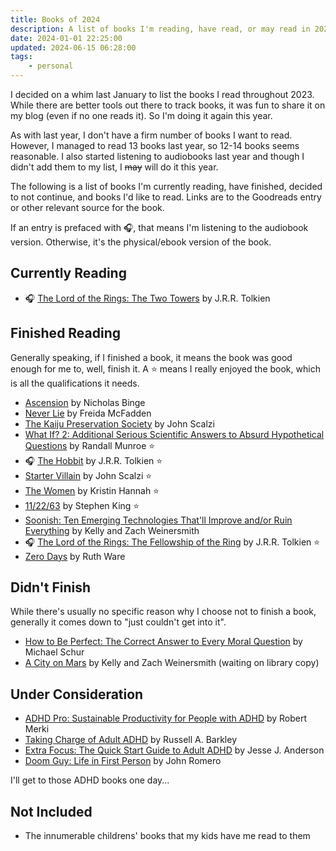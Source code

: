 ```yaml
---
title: Books of 2024
description: A list of books I'm reading, have read, or may read in 2024.
date: 2024-01-01 22:25:00
updated: 2024-06-15 06:28:00
tags:
    - personal
---
```


I decided on a whim last January to list the books I read throughout 2023. While there are better tools out there to track books, it was fun to share it on my blog (even if no one reads it). So I'm doing it again this year. 

As with last year, I don't have a firm number of books I want to read. However, I managed to read 13 books last year, so 12-14 books seems reasonable. I also started listening to audiobooks last year and though I didn't add them to my list, I ~~may~~ will do it this year. 

The following is a list of books I'm currently reading, have finished, decided to not continue, and books I'd like to read. Links are to the Goodreads entry or other relevant source for the book.

If an entry is prefaced with 🎧, that means I'm listening to the audiobook version. Otherwise, it's the physical/ebook version of the book.

## Currently Reading
* 🎧 [The Lord of the Rings: The Two Towers](https://www.goodreads.com/book/show/61215372-the-two-towers) by J.R.R. Tolkien

## Finished Reading
Generally speaking, if I finished a book, it means the book was good enough for me to, well, finish it. A ⭐ means I really enjoyed the book, which is all the qualifications it needs.

* [Ascension](https://www.goodreads.com/book/show/61813107-ascension) by Nicholas Binge
* [Never Lie](https://www.goodreads.com/book/show/62080187-never-lie) by Freida McFadden
* [The Kaiju Preservation Society](https://www.goodreads.com/book/show/57693406-the-kaiju-preservation-society) by John Scalzi
* [What If? 2: Additional Serious Scientific Answers to Absurd Hypothetical Questions](https://www.goodreads.com/book/show/60190659-what-if-2) by Randall Munroe ⭐
* 🎧 [The Hobbit](https://www.goodreads.com/book/show/59733167-the-hobbit) by J.R.R. Tolkien ⭐
* [Starter Villain](https://www.goodreads.com/book/show/61885029-starter-villain) by John Scalzi ⭐
* [The Women](https://www.goodreads.com/book/show/127305853-the-women) by Kristin Hannah ⭐
* [11/22/63](https://www.goodreads.com/book/show/10644930-11-22-63) by Stephen King ⭐
* [Soonish: Ten Emerging Technologies That'll Improve and/or Ruin Everything](https://www.goodreads.com/book/show/34490192-soonish) by Kelly and Zach Weinersmith
* 🎧 [The Lord of the Rings: The Fellowship of the Ring](https://www.goodreads.com/book/show/61215351-the-fellowship-of-the-ring) by J.R.R. Tolkien ⭐
* [Zero Days](https://www.goodreads.com/book/show/62919765-zero-days) by Ruth Ware


## Didn't Finish
While there's usually no specific reason why I choose not to finish a book, generally it comes down to "just couldn't get into it".

* [How to Be Perfect: The Correct Answer to Every Moral Question](https://www.goodreads.com/book/show/58484901-how-to-be-perfect) by Michael Schur
* [A City on Mars](https://www.goodreads.com/book/show/125084292-a-city-on-mars) by Kelly and Zach Weinersmith (waiting on library copy)

## Under Consideration
* [ADHD Pro: Sustainable Productivity for People with ADHD](https://adhdpro.xyz/) by Robert Merki
* [Taking Charge of Adult ADHD](https://www.guilford.com/books/Taking-Charge-of-Adult-ADHD/Russell-Barkley/9781462546855) by Russell A. Barkley
* [Extra Focus: The Quick Start Guide to Adult ADHD](https://www.goodreads.com/book/show/197655262-extra-focus) by Jesse J. Anderson
* [Doom Guy: Life in First Person](https://www.goodreads.com/book/show/60310722-doom-guy) by John Romero 

I'll get to those ADHD books one day...

## Not Included
* The innumerable childrens' books that my kids have me read to them
